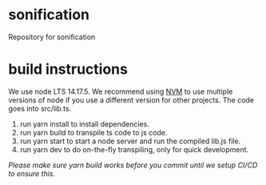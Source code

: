 # sonification
Repository for sonification
# build instructions
We use node LTS 14.17.5. We recommend using [NVM](https://github.com/nvm-sh/nvm) to use multiple versions of node if you use a different version for other projects. The code goes into src/lib.ts.
1. run yarn install to install dependencies.
2. run yarn build to transpile ts code to js code.
3. run yarn start to start a node server and run the compiled lib.js file.
4. run yarn dev to do on-the-fly transpiling, only for quick development.

*Please make sure yarn build works before you commit until we setup CI/CD to ensure this.*
